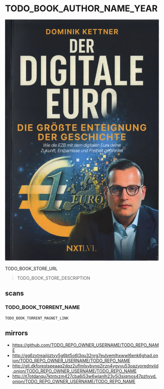 # TODO_BOOK_AUTHOR_NAME_YEAR

![TODO_BOOK_AUTHOR_NAME_YEAR](cover.webp)

TODO_BOOK_STORE_URL

<blockquote>

TODO_BOOK_STORE_DESCRIPTION

</blockquote>

## scans

### TODO_BOOK_TORRENT_NAME

```
TODO_BOOK_TORRENT_MAGNET_LINK
```

## mirrors

- https://github.com/TODO_REPO_OWNER_USERNAME/TODO_REPO_NAME
- http://gg6zxtreajiijztyy5g6bt5o6l3qu32nrg7eulyemlhxwwl6enk6ghad.onion/TODO_REPO_OWNER_USERNAME/TODO_REPO_NAME
- http://git.dkforestseeaaq2dqz2uflmlsybvnq2irzn4ygyvu53oazyorednviid.onion/TODO_REPO_OWNER_USERNAME/TODO_REPO_NAME
- http://it7otdanqu7ktntxzm427cba6i53w6wlanlh23v5i3siqmos47pzhvyd.onion/TODO_REPO_OWNER_USERNAME/TODO_REPO_NAME

